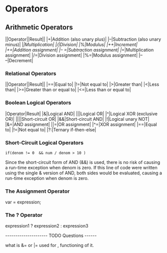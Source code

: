 # Operators

## Arithmetic Operators

||Operator||Result||
|+|Addition (also unary plus)|
|–|Subtraction (also unary minus)|
|*|Multiplication|
|/|Division|
|%|Modulus|
|++|Increment|
|+=|Addition assignment|
|– =|Subtraction assignment|
|*=|Multiplication assignment|
|/=|Division assignment|
|%=|Modulus assignment|
|– –|Decrement|


### Relational Operators

||Operator||Result||
|==|Equal to|
|!=|Not equal to|
|>|Greater than|
|<|Less than|
|>=|Greater than or equal to|
|<=|Less than or equal to|


### Boolean Logical Operators

|Operator|Result|
|&|Logical AND|
|||Logical OR|
|^|Logical XOR (exclusive OR)|
||||Short-circuit OR|
|&&|Short-circuit AND|
|!|Logical unary NOT|
|&=|AND assignment|
||=|OR assignment|
|^=|XOR assignment|
|==|Equal to|
|!=|Not equal to|
|?:|Ternary if-then-else|


### Short-Circuit Logical Operators

```
if(denom != 0  && num / denom > 10 )
```

Since the short-circuit form of AND (&&) is used, there is no risk of causing a run-time exception when denom is zero. If this line of code were written using the single & version of AND, both sides would be evaluated, causing a run-time exception when denom is zero.

### The Assignment Operator

var = expression;

### The ? Operator

expression1 ? expression2 : expression3



--------------------- TODO Questions ------

what is &= or |= used for , functioning of it.












